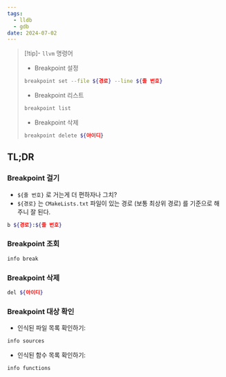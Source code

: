 ```yaml
---
tags:
  - lldb
  - gdb
date: 2024-07-02
---
```

> [!tip]- `llvm` 명령어
> - Breakpoint 설정
>
> ```sh title="(lldb)"
> breakpoint set --file ${경로} --line ${줄 번호}
> ```
>
> - Breakpoint 리스트
>
> ```sh title="(lldb)"
> breakpoint list
> ```
>
> - Breakpoint 삭제
>
> ```sh title="(lldb)"
> breakpoint delete ${아이디}
> ```

## TL;DR

### Breakpoint 걸기

- `${줄 번호}` 로 거는게 더 편하자나 그치?
- `${경로}` 는 `CMakeLists.txt` 파일이 있는 경로 (보통 최상위 경로) 를 기준으로 해주니 잘 된다.

```bash
b ${경로}:${줄 번호}
```

### Breakpoint 조회

```bash
info break
```

### Breakpoint 삭제

```bash
del ${아이디}
```

### Breakpoint 대상 확인

- 인식된 파일 목록 확인하기:

```bash
info sources
```

- 인식된 함수 목록 확인하기:

```bash
info functions
```